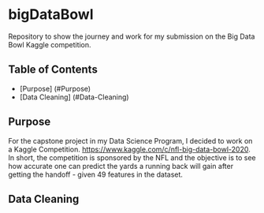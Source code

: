 # bigDataBowl
Repository to show the journey and work for my submission on the Big Data Bowl Kaggle competition. 

## Table of Contents
* [Purpose] (#Purpose)
* [Data Cleaning] (#Data-Cleaning)

## Purpose
For the capstone project in my Data Science Program, I decided to work on a Kaggle Competition.  https://www.kaggle.com/c/nfl-big-data-bowl-2020.  In short, the competition is sponsored by the NFL and the objective is to see how accurate one can predict the yards a running back will gain after getting the handoff - given 49 features in the dataset. 

## Data Cleaning
